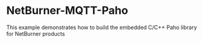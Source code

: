 # NetBurner-MQTT-Paho
This example demonstrates how to build the embedded C/C++ Paho library for NetBurner products
